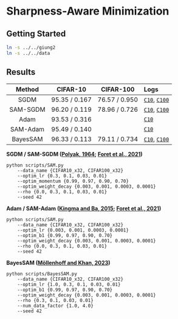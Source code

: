 # Sharpness-Aware Minimization

## Getting Started
```bash
ln -s ../../giung2
ln -s ../../data
```

## Results

| Method   | CIFAR-10      | CIFAR-100     | Logs |
| :-:      | :-:           | :-:           | :-   |
| SGDM     | 95.35 / 0.167 | 76.57 / 0.950 | [`C10`](./save/CIFAR10_x32/R20x4-BN-ReLU/SGDM/bs-0256_ne-0200_lr-0.03_mo-0.90_wd-0.0030_rho-0.0000_fp32/42/20230207084455.log), [`C100`](./save/CIFAR100_x32/R20x4-BN-ReLU/SGDM/bs-0256_ne-0200_lr-0.01_mo-0.97_wd-0.0030_rho-0.0000_fp32/42/20230214034755.log)
| SAM-SGDM | 96.20 / 0.119 | 78.96 / 0.726 | [`C10`](./save/CIFAR10_x32/R20x4-BN-ReLU/SAM/bs-0256_ne-0200_lr-0.10_mo-0.90_wd-0.0010_rho-0.3000_fp32/42/20230207023915.log), [`C100`](./save/CIFAR100_x32/R20x4-BN-ReLU/SAM/bs-0256_ne-0200_lr-0.30_mo-0.70_wd-0.0010_rho-0.3000_fp32/42/20230213110453.log)
| Adam     | 93.53 / 0.316 |               | [`C10`](./save/CIFAR10_x32/R20x4-BN-ReLU/Adam/bs-0256_ne-0200_lr-0.0010_b1-0.9700_b2-0.9990_wd-0.0001_rho-0.0000_fp32/42/20230208152048.log)
| SAM-Adam | 95.49 / 0.140 |               | [`C10`](./save/CIFAR10_x32/R20x4-BN-ReLU/SAM-Adam/bs-0256_ne-0200_lr-0.0003_b1-0.7000_b2-0.9990_wd-0.0010_rho-0.3000_fp32/42/20230208082743.log)
| BayesSAM | 96.33 / 0.113 | 79.11 / 0.734 | [`C10`](./save/CIFAR10_x32/R20x4-BN-ReLU/BayesSAM/bs-0256_ne-0200_lr-0.10_b1-0.970_b2-0.999_wd-0.0010_eps-1e-1_rho-0.0300_factor-4.0_fp32/42/20230217012157.log), [`C100`](./save/CIFAR100_x32/R20x4-BN-ReLU/BayesSAM/bs-0256_ne-0200_lr-1.00_b1-0.900_b2-0.999_wd-0.0003_eps-1e-1_rho-0.1000_factor-4.0_fp32/42/20230214212740.log)

**SGDM / SAM-SGDM ([Polyak, 1964](https://www.sciencedirect.com/science/article/abs/pii/0041555364901375); [Foret et al., 2021](https://arxiv.org/abs/2010.01412))**
```
python scripts/SAM.py
    --data_name {CIFAR10_x32, CIFAR100_x32}
    --optim_lr {0.3, 0.1, 0.03, 0.01}
    --optim_momentum {0.99, 0.97, 0.90, 0.70}
    --optim_weight_decay {0.003, 0.001, 0.0003, 0.0001}
    --rho {0.0, 0.3, 0.1, 0.03, 0.01}
    --seed 42
```

**Adam / SAM-Adam ([Kingma and Ba, 2015](https://arxiv.org/abs/1412.6980); [Foret et al., 2021](https://arxiv.org/abs/2010.01412))**
```
python scripts/SAM.py
    --data_name {CIFAR10_x32, CIFAR100_x32}
    --optim_lr {0.003, 0.001, 0.0003, 0.0001}
    --optim_b1 {0.99, 0.97, 0.90, 0.70}
    --optim_weight_decay {0.003, 0.001, 0.0003, 0.0001}
    --rho {0.0, 0.3, 0.1, 0.03, 0.01}
    --seed 42
```

**BayesSAM ([Möllenhoff and Khan, 2023](https://arxiv.org/abs/2210.01620))**
```
python scripts/BayesSAM.py
    --data_name {CIFAR10_x32, CIFAR100_x32}
    --optim_lr {1.0, 0.3, 0.1, 0.03, 0.01}
    --optim_b1 {0.99, 0.97, 0.90, 0.70}
    --optim_weight_decay {0.003, 0.001, 0.0003, 0.0001}
    --rho {0.3, 0.1, 0.03, 0.01}
    --num_data_factor {1.0, 4.0}
    --seed 42
```
